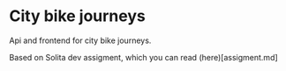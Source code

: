 # City bike journeys
Api and frontend for city bike journeys.

Based on Solita dev assigment, which you can read (here)[assigment.md]

